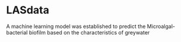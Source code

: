 # LASdata
A machine learning model was established to predict the Microalgal-bacterial biofilm based on the characteristics of greywater
